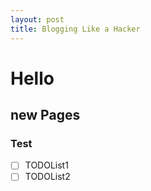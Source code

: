 ```yaml
---
layout: post
title: Blogging Like a Hacker
---
```

# Hello 
## new Pages
### Test

- [ ] TODOList1
- [ ] TODOList2
